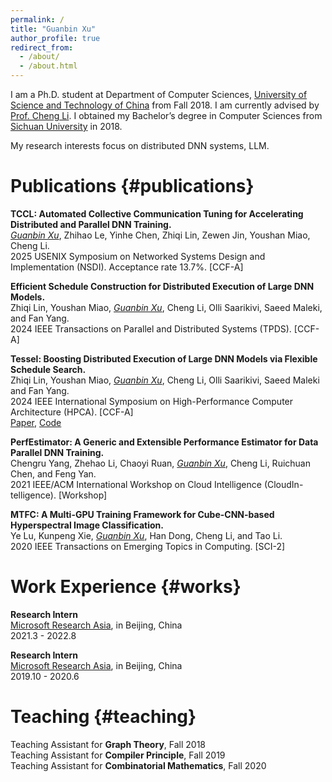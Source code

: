```yaml
---
permalink: /
title: "Guanbin Xu"
author_profile: true
redirect_from: 
  - /about/
  - /about.html
---
```


I am a Ph.D. student at Department of Computer Sciences, [University of Science and Technology of China](https://ustc.edu.cn/) from Fall 2018. I am currently advised by [Prof. Cheng Li](https://scholar.google.com/citations?user=3Fdv_mIAAAAJ). I obtained my Bachelor’s degree in Computer Sciences from [Sichuan University](https://scu.edu.cn/) in 2018.

My research interests focus on distributed DNN systems, LLM.

# Publications {#publications}
**TCCL: Automated Collective Communication Tuning for Accelerating Distributed and Parallel DNN Training.**\
*<u>Guanbin Xu</u>*, Zhihao Le, Yinhe Chen, Zhiqi Lin, Zewen Jin, Youshan Miao, Cheng Li.\
2025 USENIX Symposium on Networked Systems Design and Implementation (NSDI). Acceptance rate 13.7%. [CCF-A]

**Efficient Schedule Construction for Distributed Execution of Large DNN Models.**\
Zhiqi Lin,  Youshan Miao, *<u>Guanbin Xu</u>*,  Cheng Li,  Olli Saarikivi,  Saeed Maleki, and Fan Yang.\
2024 IEEE Transactions on Parallel and Distributed Systems (TPDS). [CCF-A]

**Tessel: Boosting Distributed Execution of Large DNN Models via Flexible Schedule Search.**\
Zhiqi Lin,  Youshan Miao, *<u>Guanbin Xu</u>*,  Cheng Li,  Olli Saarikivi, Saeed Maleki and Fan Yang.\
2024 IEEE International Symposium on High-Performance Computer Architecture (HPCA). [CCF-A]\
[Paper](https://arxiv.org/pdf/2311.15269), [Code](https://github.com/zhiqi-0/Tessel)

**PerfEstimator: A Generic and Extensible Performance Estimator for Data Parallel DNN Training.**\
Chengru Yang,  Zhehao Li,  Chaoyi Ruan, *<u>Guanbin Xu</u>*,  Cheng Li, Ruichuan Chen, and Feng Yan.\
2021 IEEE/ACM International Workshop on Cloud Intelligence (CloudIn-telligence). [Workshop]

**MTFC: A Multi-GPU Training Framework for Cube-CNN-based Hyperspectral Image Classification.**\
Ye Lu,  Kunpeng Xie, *<u>Guanbin Xu</u>*,  Han Dong,  Cheng Li,  and Tao Li.\
2020 IEEE Transactions on Emerging Topics in Computing. [SCI-2]

# Work Experience {#works}
**Research Intern**\
[Microsoft Research Asia](https://www.microsoft.com/en-us/research/lab/microsoft-research-asia/), in Beijing, China\
2021.3 - 2022.8

**Research Intern**\
[Microsoft Research Asia](https://www.microsoft.com/en-us/research/lab/microsoft-research-asia/), in Beijing, China\
2019.10 - 2020.6

# Teaching {#teaching}
Teaching Assistant for **Graph Theory**, Fall 2018\
Teaching Assistant for **Compiler Principle**, Fall 2019\
Teaching Assistant for **Combinatorial Mathematics**, Fall 2020

